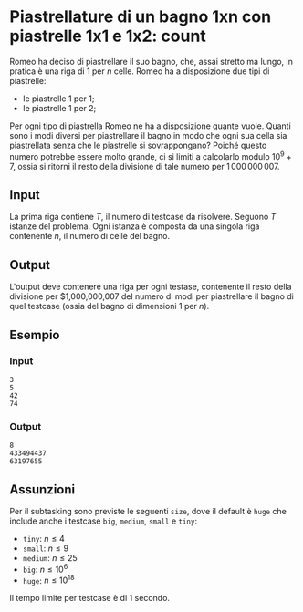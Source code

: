 # Piastrellature di un bagno 1xn con piastrelle 1x1 e 1x2: count

Romeo ha deciso di piastrellare il suo bagno, che, assai stretto ma lungo, in pratica è una riga di $1$ per $n$ celle. Romeo ha a disposizione due tipi di piastrelle:

* le piastrelle $1$ per $1$;
* le piastrelle $1$ per $2$;

Per ogni tipo di piastrella Romeo ne ha a disposizione quante vuole. Quanti sono i modi diversi per piastrellare il bagno in modo che ogni sua cella sia piastrellata senza che le piastrelle si sovrappongano? Poiché questo numero potrebbe essere molto grande, ci si limiti a calcolarlo modulo $10^9+7$, ossia si ritorni il resto della divisione di tale numero per $1\,000\,000\,007$.

## Input
La prima riga contiene $T$, il numero di testcase da risolvere. Seguono $T$
istanze del problema. Ogni istanza è composta da una singola riga contenente $n$, il numero di celle del bagno.

## Output
L'output deve contenere una riga per ogni testase, contenente il resto della divisione per $1\,000\,000\,007 del numero di modi per piastrellare il bagno di quel testcase (ossia del bagno di dimensioni $1$ per $n$).

## Esempio

### Input
```
3
5
42
74
```

### Output
```
8
433494437
63197655
```

## Assunzioni

Per il subtasking sono previste le seguenti `size`, dove il default è `huge` che include anche i testcase `big`, `medium`, `small` e `tiny`:

* `tiny`: $n \leq 4$
* `small`: $n \leq 9$
* `medium`: $n \leq 25$
* `big`: $n \leq 10^6$
* `huge`: $n \leq 10^{18}$

Il tempo limite per testcase è di $1$ secondo.

